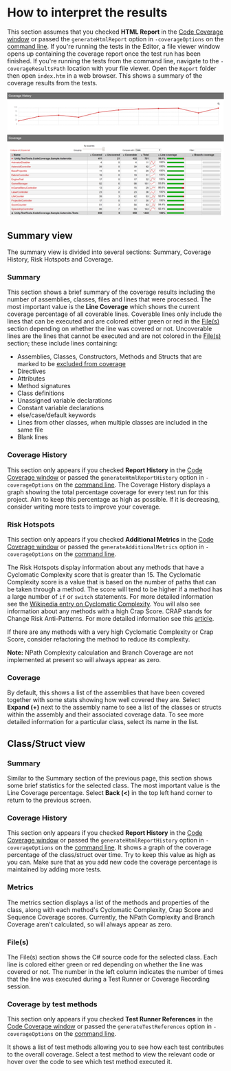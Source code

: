 # How to interpret the results

This section assumes that you checked **HTML Report** in the [Code Coverage window](CodeCoverageWindow.md) or passed the `generateHtmlReport` option in `-coverageOptions` on the [command line](CoverageBatchmode.md). If you're running the tests in the Editor, a file viewer window opens up containing the coverage report once the test run has been finished. If you're running the tests from the command line, navigate to the `-coverageResultsPath` location with your file viewer. Open the `Report` folder then open `index.htm` in a web browser. This shows a summary of the coverage results from the tests.<br/>

![Code Coverage Report](images/report.png)

## Summary view

The summary view is divided into several sections: Summary, Coverage History, Risk Hotspots and Coverage.  

### Summary

This section shows a brief summary of the coverage results including the number of assemblies, classes, files and lines that were processed. The most important value is the **Line Coverage** which shows the current coverage percentage of all coverable lines. Coverable lines only include the lines that can be executed and are colored either green or red in the [File(s)](#files) section depending on whether the line was covered or not. Uncoverable lines are the lines that cannot be executed and are not colored in the [File(s)](#files) section; these include lines containing:
- Assemblies, Classes, Constructors, Methods and Structs that are marked to be [excluded from coverage](UsingCodeCoverage.md#excluding-code-from-code-coverage)
- Directives
- Attributes
- Method signatures
- Class definitions
- Unassigned variable declarations 
- Constant variable declarations
- else/case/default keywords
- Lines from other classes, when multiple classes are included in the same file
- Blank lines

### Coverage History

This section only appears if you checked **Report History** in the [Code Coverage window](CodeCoverageWindow.md) or passed the `generateHtmlReportHistory` option in `-coverageOptions` on the [command line](CoverageBatchmode.md). The Coverage History displays a graph showing the total percentage coverage for every test run for this project. Aim to keep this percentage as high as possible. If it is decreasing, consider writing more tests to improve your coverage.

### Risk Hotspots

This section only appears if you checked **Additional Metrics** in the [Code Coverage window](CodeCoverageWindow.md) or passed the `generateAdditionalMetrics` option in `-coverageOptions` on the [command line](CoverageBatchmode.md).

The Risk Hotspots display information about any methods that have a Cyclomatic Complexity score that is greater than 15. The Cyclomatic Complexity score is a value that is based on the number of paths that can be taken through a method. The score will tend to be higher if a method has a large number of `if` or `switch` statements. For more detailed information see the [Wikipedia entry on Cyclomatic Complexity](https://en.wikipedia.org/wiki/Cyclomatic_complexity). You will also see information about any methods with a high Crap Score. CRAP stands for Change Risk Anti-Patterns. For more detailed information see this [article](https://testing.googleblog.com/2011/02/this-code-is-crap.html).

If there are any methods with a very high Cyclomatic Complexity or Crap Score, consider refactoring the method to reduce its complexity.

**Note:** NPath Complexity calculation and Branch Coverage are not implemented at present so will always appear as zero.

### Coverage
By default, this shows a list of the assemblies that have been covered together with some stats showing how well covered they are. Select **Expand (+)** next to the assembly name to see a list of the classes or structs within the assembly and their associated coverage data. To see more detailed information for a particular class, select its name in the list.

## Class/Struct view

### Summary

Similar to the Summary section of the previous page, this section shows some brief statistics for the selected class. The most important value is the Line Coverage percentage. Select **Back (<)** in the top left hand corner to return to the previous screen.

### Coverage History

This section only appears if you checked **Report History** in the [Code Coverage window](CodeCoverageWindow.md) or passed the `generateHtmlReportHistory` option in `-coverageOptions` on the [command line](CoverageBatchmode.md). It shows a graph of the coverage percentage of the class/struct over time. Try to keep this value as high as you can. Make sure that as you add new code the coverage percentage is maintained by adding more tests.

### Metrics

The metrics section displays a list of the methods and properties of the class, along with each method's Cyclomatic Complexity, Crap Score and Sequence Coverage scores. Currently, the NPath Complexity and Branch Coverage aren't calculated, so will always appear as zero.

### File(s)

The File(s) section shows the C# source code for the selected class. Each line is colored either green or red depending on whether the line was covered or not. The number in the left column indicates the number of times that the line was executed during a Test Runner or Coverage Recording session.

### Coverage by test methods

This section only appears if you checked **Test Runner References** in the [Code Coverage window](CodeCoverageWindow.md) or passed the `generateTestReferences` option in `-coverageOptions` on the [command line](CoverageBatchmode.md).

It shows a list of test methods allowing you to see how each test contributes to the overall coverage. Select a test method to view the relevant code or hover over the code to see which test method executed it.
